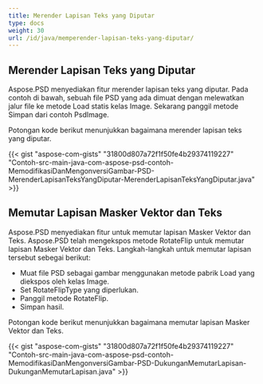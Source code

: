 ```yaml
---
title: Merender Lapisan Teks yang Diputar
type: docs
weight: 30
url: /id/java/memperender-lapisan-teks-yang-diputar/
---
```


## **Merender Lapisan Teks yang Diputar**
Aspose.PSD menyediakan fitur merender lapisan teks yang diputar. Pada contoh di bawah, sebuah file PSD yang ada dimuat dengan melewatkan jalur file ke metode Load statis kelas Image. Sekarang panggil metode Simpan dari contoh PsdImage.

Potongan kode berikut menunjukkan bagaimana merender lapisan teks yang diputar.

{{< gist "aspose-com-gists" "31800d807a72f1f50fe4b29374119227" "Contoh-src-main-java-com-aspose-psd-contoh-MemodifikasiDanMengonversiGambar-PSD-MerenderLapisanTeksYangDiputar-MerenderLapisanTeksYangDiputar.java" >}}
## **Memutar Lapisan Masker Vektor dan Teks**
Aspose.PSD menyediakan fitur untuk memutar lapisan Masker Vektor dan Teks. Aspose.PSD telah mengekspos metode RotateFlip untuk memutar lapisan Masker Vektor dan Teks. Langkah-langkah untuk memutar lapisan tersebut sebegai berikut:

- Muat file PSD sebagai gambar menggunakan metode pabrik Load yang diekspos oleh kelas Image.
- Set RotateFlipType yang diperlukan.
- Panggil metode RotateFlip.
- Simpan hasil.

Potongan kode berikut menunjukkan bagaimana memutar lapisan Masker Vektor dan Teks.

{{< gist "aspose-com-gists" "31800d807a72f1f50fe4b29374119227" "Contoh-src-main-java-com-aspose-psd-contoh-MemodifikasiDanMengonversiGambar-PSD-DukunganMemutarLapisan-DukunganMemutarLapisan.java" >}}
